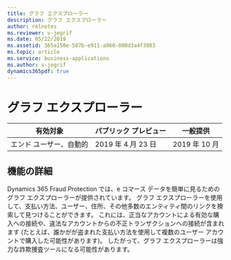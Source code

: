 ```yaml
---
title: グラフ エクスプローラー
description: グラフ エクスプローラー
author: relnotes
ms.reviewer: v-jegrif
ms.date: 05/22/2019
ms.assetid: 365a150e-507b-e911-a960-000d3a4f3883
ms.topic: article
ms.service: business-applications
ms.author: v-jegrif
dynamics365pdf: true
---
```

# グラフ エクスプローラー


| 有効対象    |  パブリック プレビュー | 一般提供 | 
| ---------- | ---------- |---------- |
|エンド ユーザー、自動的|2019 年 4 月 23 日| 2019 年 10 月|






## 機能の詳細
<!--feature detail start -->
Dynamics 365 Fraud Protection では、e コマース データを簡単に見るためのグラフ エクスプローラーが提供されています。 グラフ エクスプローラーを使用して、支払い方法、ユーザー、住所、その他多数のエンティティ間のリンクを検索して見つけることができます。 これには、正当なアカウントによる有効な購入への接続や、違法なアカウントからの不正トランザクションへの接続が含まれます (たとえば、誰かがが盗まれた支払い方法を使用して複数のユーザー アカウントで購入した可能性があります)。 したがって、グラフ エクスプローラーは強力な詐欺捜査ツールになる可能性があります。
<!--feature detail end -->










